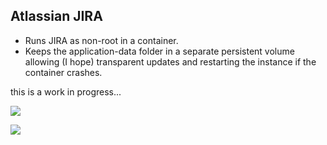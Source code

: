 Atlassian JIRA
--------------

- Runs JIRA as non-root in a container.
- Keeps the application-data folder in a separate persistent volume allowing (I hope) transparent updates and restarting the instance if the container crashes. 

this is a work in progress...

[![](https://images.microbadger.com/badges/image/tekii/atlassian-jira-software.svg)](http://microbadger.com/images/tekii/atlassian-jira-software "Get your own image badge on microbadger.com")

[![](https://images.microbadger.com/badges/version/tekii/atlassian-jira-software.svg)](http://microbadger.com/images/tekii/atlassian-jira-software "Get your own version badge on microbadger.com")
